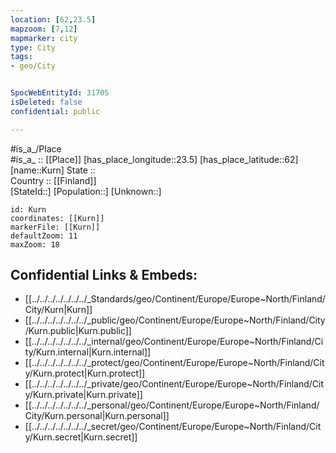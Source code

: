 ```yaml
---
location: [62,23.5] 
mapzoom: [7,12] 
mapmarker: city 
type: City
tags:
- geo/City


SpocWebEntityId: 31705
isDeleted: false
confidential: public

---
```

#is_a_/Place  
#is_a_ :: [[Place]] 
[has_place_longitude::23.5] 
[has_place_latitude::62] 
[name::Kurn] 
State ::  
Country :: [[Finland]]  
[StateId::] 
[Population::] 
[Unknown::] 


```leaflet
id: Kurn
coordinates: [[Kurn]] 
markerFile: [[Kurn]] 
defaultZoom: 11 
maxZoom: 18
```


## Confidential Links & Embeds: 
- [[../../../../../../../_Standards/geo/Continent/Europe/Europe~North/Finland/City/Kurn|Kurn]] 
- [[../../../../../../../_public/geo/Continent/Europe/Europe~North/Finland/City/Kurn.public|Kurn.public]] 
- [[../../../../../../../_internal/geo/Continent/Europe/Europe~North/Finland/City/Kurn.internal|Kurn.internal]] 
- [[../../../../../../../_protect/geo/Continent/Europe/Europe~North/Finland/City/Kurn.protect|Kurn.protect]] 
- [[../../../../../../../_private/geo/Continent/Europe/Europe~North/Finland/City/Kurn.private|Kurn.private]] 
- [[../../../../../../../_personal/geo/Continent/Europe/Europe~North/Finland/City/Kurn.personal|Kurn.personal]] 
- [[../../../../../../../_secret/geo/Continent/Europe/Europe~North/Finland/City/Kurn.secret|Kurn.secret]] 

